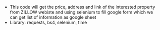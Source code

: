 <ul>
  <li>This code will get the price, address and link of the interested property from ZILLOW webiste and using selenium to fill google form which we can get list of information as google sheet</li>
  <li>Library: requests, bs4, selenium, time </li>
</ul>
